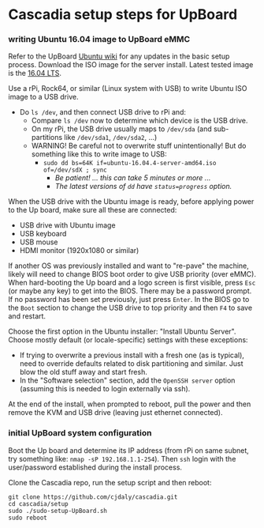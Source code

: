 # Cascadia setup steps for UpBoard

### writing Ubuntu 16.04 image to UpBoard eMMC

Refer to the UpBoard [Ubuntu wiki](https://wiki.up-community.org/Ubuntu) for any updates in the basic setup process.  Download the ISO image for the server install.  Latest tested image is the [16.04 LTS](http://releases.ubuntu.com/16.04/ubuntu-16.04.4-server-amd64.iso).

Use a rPi, Rock64, or similar (Linux system with USB) to write Ubuntu ISO image to a USB drive.

* Do `ls /dev`, and then connect USB drive to rPi and:
  * Compare `ls /dev` now to determine which device is the USB drive.
  * On my rPi, the USB drive usually maps to `/dev/sda` (and sub-partitions like `/dev/sda1`, `/dev/sda2`, ...)
  * WARNING! Be careful not to overwrite stuff unintentionally! But do something like this to write image to USB:
    * `sudo dd bs=64K if=ubuntu-16.04.4-server-amd64.iso of=/dev/sdX ; sync`
      * _Be patient! ... this can take 5 minutes or more ..._
      * _The latest versions of `dd` have `status=progress` option._

When the USB drive with the Ubuntu image is ready, before applying power to the Up board, make sure all these are connected:

* USB drive with Ubuntu image
* USB keyboard
* USB mouse
* HDMI monitor (1920x1080 or similar)

If another OS was previously installed and want to "re-pave" the machine, likely will need to change BIOS boot order to give USB priority (over eMMC).  When hard-booting the Up board and a logo screen is first visible, press `Esc` (or maybe any key) to get into the BIOS. There may be a password prompt. If no password has been set previously, just press `Enter`.  In the BIOS go to the `Boot` section to change the USB drive to top priority and then `F4` to save and restart.

Choose the first option in the Ubuntu installer: "Install Ubuntu Server". Choose mostly default (or locale-specific) settings with these exceptions:

* If trying to overwrite a previous install with a fresh one (as is typical), need to override defaults related to disk partitioning and similar.  Just blow the old stuff away and start fresh.
* In the "Software selection" section, add the `OpenSSH server` option (assuming this is needed to login externally via ssh).

At the end of the install, when prompted to reboot, pull the power and then remove the KVM and USB drive (leaving just ethernet connected).

### initial UpBoard system configuration

Boot the Up board and determine its IP address (from rPi on same subnet, try something like: `nmap -sP 192.168.1.1-254`). Then `ssh` login with the user/password established during the install process.

Clone the Cascadia repo, run the setup script and then reboot:

    git clone https://github.com/cjdaly/cascadia.git
    cd cascadia/setup
    sudo ./sudo-setup-UpBoard.sh
    sudo reboot

